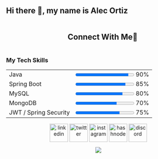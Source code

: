## Hi there 👋, my name is Alec Ortiz


<!--
**AlecOrtiz20/AlecOrtiz20** is a ✨ _special_ ✨ repository because its `README.md` (this file) appears on your GitHub profile.

Here are some ideas to get you started:

- 🔭 I’m currently working on ...
- 🌱 I’m currently learning ...
- 👯 I’m looking to collaborate on ...
- 🤔 I’m looking for help with ...
- 💬 Ask me about ...
- 📫 How to reach me: ...
- 😄 Pronouns: ...
- ⚡ Fun fact: ...
-->
<!DOCTYPE html>
<html lang="en">
  <head>
      <meta charset="UTF-8">
      <meta name="viewport" content="width=device-width, initial-scale=1.0">
      <style>
  .skills-table {
    width: 100%;
    max-width: 600px;
    margin: 0 auto;
    font-family: Arial, sans-serif;
    border-collapse: collapse;
  }

  .skills-table td {
    padding: 10px 0;
  }

  .skill-name {
    font-weight: bold;
    width: 30%;
    color: #ffffff;
  }

  .skill-bar {
    background-color: #2e2e2e;
    border-radius: 5px;
    overflow: hidden;
    height: 20px;
    width: 100%;
  }

  .skill-fill {
    height: 100%;
    text-align: right;
    padding-right: 8px;
    color: white;
    line-height: 20px;
    font-size: 13px;
    border-radius: 5px;
  }

  .java { width: 90%; background-color: #007396; }
  .spring { width: 85%; background-color: #6db33f; }
  .mysql { width: 80%; background-color: #00758F; }
  .mongodb { width: 70%; background-color: #4DB33D; }
  .security { width: 75%; background-color: #fca311; }
</style>
  </head>
  <body>
      <div id="user-content-toc">
    <ul align="center">
      <summary><h2 style="display: inline-block">Connect With Me🤝</h2></summary>
    </ul>
  </div>
  
  <p align="center">
    <!--- stats (start) -->
  <h3>My Tech Skills</h3>
  <table>
    <tr>
      <td>Java</td>
      <td><progress value="90" max="100"></progress> 90%</td>
    </tr>
    <tr>
      <td>Spring Boot</td>
      <td><progress value="85" max="100"></progress> 85%</td>
    </tr>
    <tr>
      <td>MySQL</td>
      <td><progress value="80" max="100"></progress> 80%</td>
    </tr>
    <tr>
      <td>MongoDB</td>
      <td><progress value="70" max="100"></progress> 70%</td>
    </tr>
    <tr>
      <td>JWT / Spring Security</td>
      <td><progress value="75" max="100"></progress> 75%</td>
    </tr>
  </table>
  
  
  
  <p align="center">
  <a href="https://www.linkedin.com/in/1010nishant/" target="blank"><img align="center" src="https://user-images.githubusercontent.com/88904952/234979284-68c11d7f-1acc-4f0c-ac78-044e1037d7b0.png" alt="linkedin" height="50" width="50" /></a>
  <a href="https://twitter.com/1010nishant" target="blank"><img align="center" src="https://user-images.githubusercontent.com/88904952/234980676-61bfb021-ecc8-48f7-88e6-34c1b06c4a58.png" alt="twitter" height="50" width="50" /></a> 
  <a href="https://www.instagram.com/nishant.jangir.1010/" target="blank"><img align="center" src="https://user-images.githubusercontent.com/88904952/234981169-2dd1e58f-4b7e-468c-8213-034ba62156c3.png" alt="instagram" height="50" width="50" /></a>
  <a href="https://1010nishant.hashnode.dev/" target="blank"><img align="center" src="https://user-images.githubusercontent.com/88904952/234982196-562aea17-5532-4550-8c08-1c7cb994a541.png" alt="hashnode" height="50" width="50" /></a>
  <a href="https://discordapp.com/users/957722095381540874" target="blank"><img align="center" src="https://user-images.githubusercontent.com/88904952/234982627-019fd336-6248-453c-9b05-97c13fd1d207.png" alt="discord" height="50" width="50" /></a>
    
  
  
  
  <p align="center">
    <a href="https://skillicons.dev">
      <img src="https://skillicons.dev/icons?i=git,java,spring,js,mysql,mongodb,html,css" />
    </a>
  </p>
  
  
</body>
</html>

